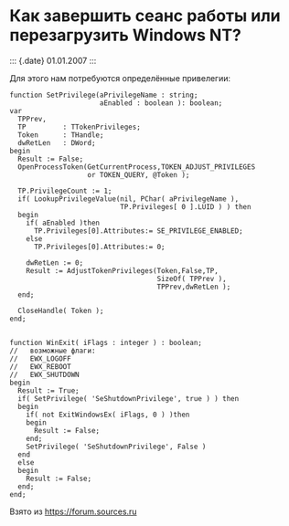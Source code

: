 Как завершить сеанс работы или перезагрузить Windows NT?
========================================================

::: {.date}
01.01.2007
:::

Для этого нам потребуются определённые привелегии:

    function SetPrivilege(aPrivilegeName : string; 
                          aEnabled : boolean ): boolean; 
    var 
      TPPrev, 
      TP         : TTokenPrivileges; 
      Token      : THandle; 
      dwRetLen   : DWord; 
    begin 
      Result := False; 
      OpenProcessToken(GetCurrentProcess,TOKEN_ADJUST_PRIVILEGES 
                       or TOKEN_QUERY, @Token ); 
     
      TP.PrivilegeCount := 1; 
      if( LookupPrivilegeValue(nil, PChar( aPrivilegeName ), 
                               TP.Privileges[ 0 ].LUID ) ) then 
      begin 
        if( aEnabled )then 
          TP.Privileges[0].Attributes:= SE_PRIVILEGE_ENABLED; 
        else 
          TP.Privileges[0].Attributes:= 0; 
     
        dwRetLen := 0; 
        Result := AdjustTokenPrivileges(Token,False,TP, 
                                        SizeOf( TPPrev ), 
                                        TPPrev,dwRetLen ); 
      end; 
     
      CloseHandle( Token ); 
    end; 
     
     
    function WinExit( iFlags : integer ) : boolean; 
    //   возможные флаги:
    //   EWX_LOGOFF 
    //   EWX_REBOOT 
    //   EWX_SHUTDOWN 
    begin 
      Result := True; 
      if( SetPrivilege( 'SeShutdownPrivilege', true ) ) then 
      begin 
        if( not ExitWindowsEx( iFlags, 0 ) )then 
        begin 
          Result := False; 
        end; 
        SetPrivilege( 'SeShutdownPrivilege', False ) 
      end 
      else 
      begin 
        Result := False; 
      end; 
    end;

Взято из <https://forum.sources.ru>
